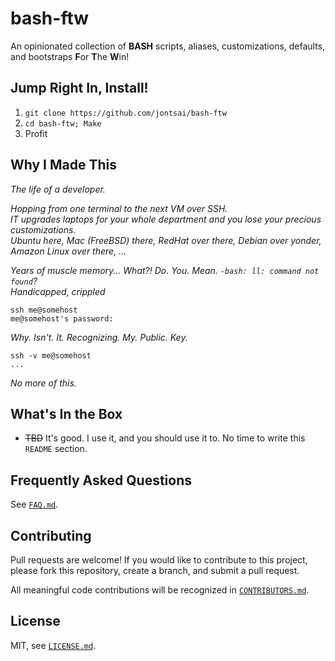 # bash-ftw
An opinionated collection of **BASH** scripts, aliases, customizations, defaults, and bootstraps **F**or **T**he **W**in!

## Jump Right In, Install!

1. `git clone https://github.com/jontsai/bash-ftw`
2. `cd bash-ftw; Make`
3. Profit

## Why I Made This

*The life of a developer.*

*Hopping from one terminal to the next VM over SSH.*  
*IT upgrades laptops for your whole department and you lose your precious customizations.*  
*Ubuntu here, Mac (FreeBSD) there, RedHat over there, Debian over yonder, Amazon Linux over there, ...*

*Years of muscle memory... What?! Do. You. Mean. `-bash: ll: command not found`?*  
*Handicapped, crippled*

`ssh me@somehost`  
`me@somehost's password:`

*Why. Isn't. It. Recognizing. My. Public. Key.*

`ssh -v me@somehost`  
`...`

*No more of this.*

## What's In the Box

* ~~TBD~~ It's good. I use it, and you should use it to. No time to write this `README` section.

## Frequently Asked Questions

See [`FAQ.md`](https://github.com/jontsai/bash-ftw/blob/master/FAQ.md).

## Contributing

Pull requests are welcome! If you would like to contribute to this project, please fork this repository, create a branch, and submit a pull request.

All meaningful code contributions will be recognized in [`CONTRIBUTORS.md`](https://github.com/jontsai/bash-ftw/blob/master/CONTRIBUTORS.md).

## License

MIT, see [`LICENSE.md`](https://github.com/jontsai/bash-ftw/blob/master/LICENSE.md).
